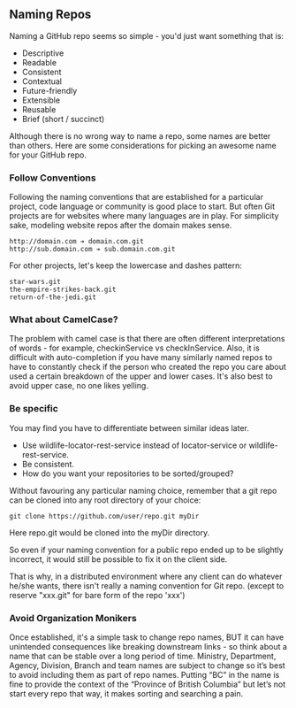 ## Naming Repos

Naming a GitHub repo seems so simple - you'd just want something that is:

- Descriptive
- Readable
- Consistent
- Contextual
- Future-friendly
- Extensible
- Reusable
- Brief (short / succinct)

Although there is no wrong way to name a repo, some names are better than others. Here are some considerations for picking an awesome name for your GitHub repo.


### Follow Conventions
Following the naming conventions that are established for a particular project, code language or community is good place to start. But often Git projects are for websites where many languages are in play. For simplicity sake, modeling website repos after the domain makes sense.

    http://domain.com ➔ domain.com.git
    http://sub.domain.com ➔ sub.domain.com.git

For other projects, let's keep the lowercase and dashes pattern:

    star-wars.git
    the-empire-strikes-back.git
    return-of-the-jedi.git

### What about CamelCase?
The problem with camel case is that there are often different interpretations of words - for example, checkinService vs checkInService. Also, it is difficult with auto-completion if you have many similarly named repos to have to constantly check if the person who created the repo you care about used a certain breakdown of the upper and lower cases. It's also best to avoid upper case, no one likes yelling.

### Be specific
You may find you have to differentiate between similar ideas later.

- Use wildlife-locator-rest-service instead of locator-service or wildlife-rest-service.
- Be consistent. 
- How do you want your repositories to be sorted/grouped?

Without favouring any particular naming choice, remember that a git repo can be cloned into any root directory of your choice:

    git clone https://github.com/user/repo.git myDir

Here repo.git would be cloned into the myDir directory.

So even if your naming convention for a public repo ended up to be slightly incorrect, it would still be possible to fix it on the client side.

That is why, in a distributed environment where any client can do whatever he/she wants, there isn't really a naming convention for Git repo.
(except to reserve "xxx.git" for bare form of the repo 'xxx')

### Avoid Organization Monikers
Once established, it's a simple task to change repo names, BUT it can have unintended consequences like breaking downstream links - so think about a name that can be stable over a long period of time.  Ministry, Department, Agency, Division, Branch and team names are subject to change so it’s best to avoid including them as part of repo names.  Putting “BC” in the name is fine to provide the context of the “Province of British Columbia” but let’s not start every repo that way, it makes sorting and searching a pain.
